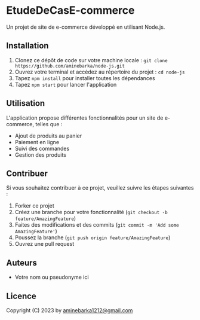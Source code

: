 # EtudeDeCasE-commerce

Un projet de site de e-commerce développé en utilisant Node.js.

## Installation

1. Clonez ce dépôt de code sur votre machine locale : `git clone https://github.com/aminebarka/node-js.git`
2. Ouvrez votre terminal et accédez au répertoire du projet : `cd node-js`
3. Tapez `npm install` pour installer toutes les dépendances
4. Tapez `npm start` pour lancer l'application

## Utilisation

L'application propose différentes fonctionnalités pour un site de e-commerce, telles que :

- Ajout de produits au panier
- Paiement en ligne
- Suivi des commandes
- Gestion des produits

## Contribuer

Si vous souhaitez contribuer à ce projet, veuillez suivre les étapes suivantes :

1. Forker ce projet
2. Créez une branche pour votre fonctionnalité (`git checkout -b feature/AmazingFeature`)
3. Faites des modifications et des commits (`git commit -m 'Add some AmazingFeature'`)
4. Poussez la branche (`git push origin feature/AmazingFeature`)
5. Ouvrez une pull request

## Auteurs

- Votre nom ou pseudonyme ici

## Licence

Copyright (C) 2023 by aminebarka1212@gmail.com
